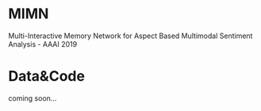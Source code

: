 # MIMN
Multi-Interactive Memory Network for Aspect Based Multimodal Sentiment Analysis - AAAI 2019
# Data&Code
coming soon...
